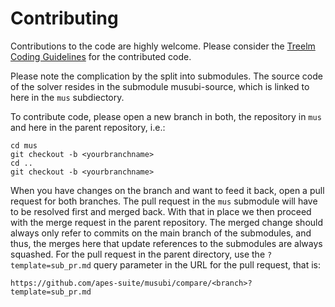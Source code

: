Contributing
============

Contributions to the code are highly welcome.
Please consider the
[Treelm Coding Guidelines](https://geb.inf.tu-dresden.de/doxy/treelm/page/codingGuidelines.html)
for the contributed code.

Please note the complication by the split into
submodules.
The source code of the solver resides in the
submodule musubi-source, which is linked to here
in the `mus` subdiectory.

To contribute code, please open a new branch in
both, the repository in `mus` and here in the
parent repository, i.e.:

```
cd mus
git checkout -b <yourbranchname>
cd ..
git checkout -b <yourbranchname>
```

When you have changes on the branch and want to
feed it back, open a pull request for both branches.
The pull request in the `mus` submodule will have
to be resolved first and merged back.
With that in place we then proceed with the merge
request in the parent repository.
The merged change should always only refer to commits
on the main branch of the submodules, and thus, the
merges here that update references to the submodules
are always squashed.
For the pull request in the parent directory, use the
`?template=sub_pr.md` query parameter in the URL for
the pull request, that is:

```
https://github.com/apes-suite/musubi/compare/<branch>?template=sub_pr.md
```
